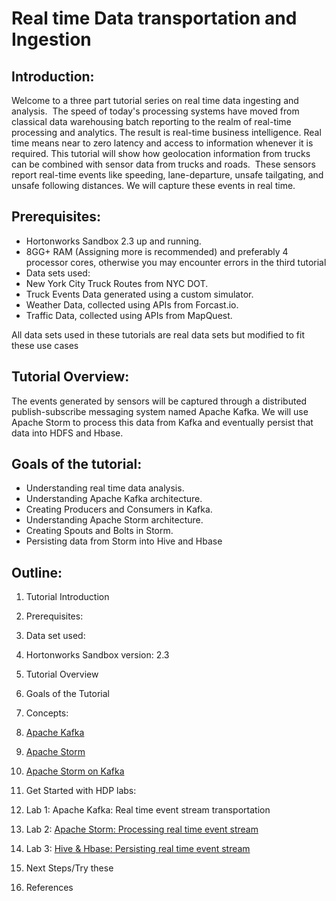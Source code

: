 # Real time Data transportation and Ingestion



## <a id="h.7fhjo9i7tc76" name="h.7fhjo9i7tc76"></a>Introduction:

Welcome to a three part tutorial series on real time data ingesting and analysis.  The speed of today's processing systems have moved from classical data warehousing batch reporting to the realm of real-time processing and analytics. The result is real-time business intelligence. Real time means near to zero latency and access to information whenever it is required. This tutorial will show how geolocation information from trucks can be combined with sensor data from trucks and roads.  These sensors report real-time events like speeding, lane-departure, unsafe tailgating, and unsafe following distances. We will capture these events in real time.



## <a id="h.jcu889k9qsek" name="h.jcu889k9qsek"></a>Prerequisites:

*   Hortonworks Sandbox 2.3 up and running.
*   8GG+ RAM (Assigning more is recommended) and preferably 4 processor cores, otherwise you may encounter errors in the third tutorial
*   Data sets used:
  *   New York City Truck Routes from NYC DOT.
  *   Truck Events Data generated using a custom simulator.
  *   Weather Data, collected using APIs from Forcast.io.
  *   Traffic Data, collected using APIs from MapQuest.

All data sets used in these tutorials are real data sets but modified to fit these use cases



## <a id="h.aaet8ctgytv2" name="h.aaet8ctgytv2"></a>Tutorial Overview:

The events generated by sensors will be captured through a distributed publish-subscribe messaging system named Apache Kafka. We will use Apache Storm to process this data from Kafka and eventually persist that data into HDFS and Hbase.

## <a id="h.qkqvhtoi58t3" name="h.qkqvhtoi58t3"></a>Goals of the tutorial:

*   Understanding real time data analysis.
*   Understanding Apache Kafka architecture.
*   Creating Producers and Consumers in Kafka.
*   Understanding Apache Storm architecture.
*   Creating Spouts and Bolts in Storm.
*   Persisting data from Storm into Hive and Hbase

## <a id="h.6hkroym6o6f2" name="h.6hkroym6o6f2"></a>Outline:

1.  Tutorial Introduction
2.  Prerequisites:

1.  Data set used:
2.  Hortonworks Sandbox version: 2.3



1.  Tutorial Overview
2.  Goals of the Tutorial
3.  Concepts:

1.  [Apache Kafka](rtep-concepts.md)
2.  [Apache Storm](https://www.google.com/url?q=https://docs.google.com/document/d/1ta3jLQYwI6qtCBYrrNOJLFzD__2K9A7soVzJ_ozp65c/edit%23heading%3Dh.7s839ly49rfu&sa=D&ust=1452621795976000&usg=AFQjCNFONEO0Ee6xywl8IP9j6Us-4gFkhw)
3.  [Apache Storm on Kafka](https://www.google.com/url?q=https://docs.google.com/document/d/1SkabSpy6ZKNTam8uIOe5haM6faz5mgfmCwcOWXTruII/edit%23&sa=D&ust=1452621795977000&usg=AFQjCNF7zpIJM5znSUX5eNNMHpdnVvngWw)



1.  Get Started with HDP labs:

1.  Lab 1: Apache Kafka: Real time event stream transportation
2.  Lab 2: [Apache Storm: Processing real time event stream](https://www.google.com/url?q=https://docs.google.com/document/d/1P_MKDi0UBuqu5Sosb1G4fnGYvC1ShRUWL1Qdlpwatwk/edit%23heading%3Dh.2pah3dpfsgzn&sa=D&ust=1452621795979000&usg=AFQjCNES1bG670iOPKEKl-KVXRHi7sGmug)
3.  Lab 3: [Hive & Hbase: Persisting real time event stream](https://www.google.com/url?q=https://docs.google.com/document/d/13EKC0Vkxn9vxhoPCsRhxs8dGC0_kum-FsyoXMDdwsMM/edit%23heading%3Dh.stdzeyjgo1v8&sa=D&ust=1452621795980000&usg=AFQjCNGLMIVZcmPNgJq1RpuVXTYSXO3l7A)



1.  Next Steps/Try these
2.  References
